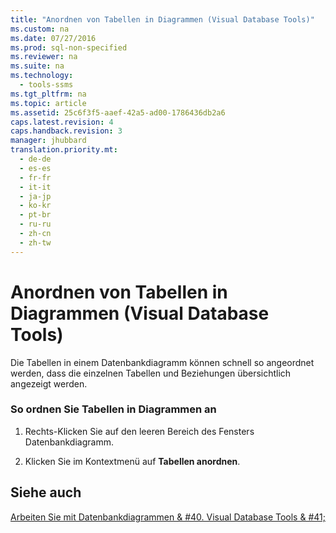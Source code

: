 ```yaml
---
title: "Anordnen von Tabellen in Diagrammen (Visual Database Tools)"
ms.custom: na
ms.date: 07/27/2016
ms.prod: sql-non-specified
ms.reviewer: na
ms.suite: na
ms.technology: 
  - tools-ssms
ms.tgt_pltfrm: na
ms.topic: article
ms.assetid: 25c6f3f5-aaef-42a5-ad00-1786436db2a6
caps.latest.revision: 4
caps.handback.revision: 3
manager: jhubbard
translation.priority.mt: 
  - de-de
  - es-es
  - fr-fr
  - it-it
  - ja-jp
  - ko-kr
  - pt-br
  - ru-ru
  - zh-cn
  - zh-tw
---
```

# Anordnen von Tabellen in Diagrammen (Visual Database Tools)
Die Tabellen in einem Datenbankdiagramm können schnell so angeordnet werden, dass die einzelnen Tabellen und Beziehungen übersichtlich angezeigt werden.  
  
### So ordnen Sie Tabellen in Diagrammen an  
  
1.  Rechts\-Klicken Sie auf den leeren Bereich des Fensters Datenbankdiagramm.  
  
2.  Klicken Sie im Kontextmenü auf **Tabellen anordnen**.  
  
## Siehe auch  
[Arbeiten Sie mit Datenbankdiagrammen & #40. Visual Database Tools & #41;](../content/Work-with-Database-Diagrams--Visual-Database-Tools-.md)  
  
